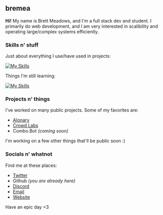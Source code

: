 ## bremea
**Hi!** My name is Brett Meadows, and I'm a full stack dev and student. I primarily do web development, and I am very interested in scalibility and operating large/complex systems efficiently.

### Skills n' stuff
Just about everything I use/have used in projects:

[![My Skills](https://skillicons.dev/icons?i=js,ts,c,java,mysql,postgres,cassandra,prisma,mongodb,redis,nodejs,react,nextjs,unity,cs,vercel,css,html,vscode,idea,tailwind,linux,md,docker,kubernetes,github,git,express,discord,cloudflare,gcp,svelte,figma)](https://skillicons.dev)

Things I'm still learning:

[![My Skills](https://skillicons.dev/icons?i=rust,flutter,go,aws,kotlin,godot,cpp)](https://skillicons.dev)

### Projects n' things
I've worked on many public projects. Some of my favorites are:
 - [AIonary](https://aionary.com)
 - [Crowd Labs](https://getcrowd.app)
 - Combo.Bot *(coming soon)*

I'm working on a few other things that'll be public soon :)

### Socials n' whatnot
Find me at these places:
 - [Twitter](https://twitter.com/brett_8975)
 - Github *(you are already here)*
 - [Discord](https://discord.com/users/710164635524923575)
 - [Email](mailto:brett@bremea.com)
 - [Website](https://bremea.com)

Have an epic day <3
